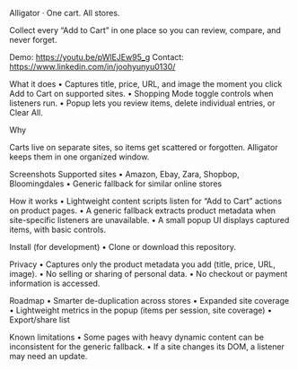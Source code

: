 Alligator · One cart. All stores.

Collect every “Add to Cart” in one place so you can review, compare, and never forget.

Demo: https://youtu.be/pWlEJEw95_g
Contact: https://www.linkedin.com/in/joohyunyu0130/

What it does
	•	Captures title, price, URL, and image the moment you click Add to Cart on supported sites.
	•	Shopping Mode toggle controls when listeners run.
	•	Popup lets you review items, delete individual entries, or Clear All.

Why

Carts live on separate sites, so items get scattered or forgotten. Alligator keeps them in one organized window.

Screenshots
Supported sites
	•	Amazon, Ebay, Zara, Shopbop, Bloomingdales
	•	Generic fallback for similar online stores

How it works
	•	Lightweight content scripts listen for “Add to Cart” actions on product pages.
	•	A generic fallback extracts product metadata when site-specific listeners are unavailable.
	•	A small popup UI displays captured items, with basic controls.

Install (for development)
	•	Clone or download this repository.

Privacy
	•	Captures only the product metadata you add (title, price, URL, image).
	•	No selling or sharing of personal data.
	•	No checkout or payment information is accessed.

Roadmap
	•	Smarter de-duplication across stores
	•	Expanded site coverage
	•	Lightweight metrics in the popup (items per session, site coverage)
	•	Export/share list

Known limitations
	•	Some pages with heavy dynamic content can be inconsistent for the generic fallback.
	•	If a site changes its DOM, a listener may need an update.
